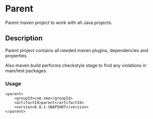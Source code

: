 # Parent

Parent maven project to work with all Java projects.


## Description
Parent project contains all needed maven plugins, dependencies and properties.

Also maven build performs checkstyle stage to find any violations in main/test packages.


### Usage
```
<parent>
    <groupId>com.sme</groupId>
    <artifactId>parent</artifactId>
    <version>0.0.1-SNAPSHOT</version>
</parent>
```
